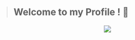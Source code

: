 >## Welcome to my Profile ! 👀

<p align="center">
    <img src = "https://cdn.discordapp.com/attachments/674465243522662420/973799964880830474/Yuzuriha_Inori__-_GUILTY_CROWN_-_Image__1388016_-_Zerochan_Anime_Image_Board-removebg-preview.png">
</p>
